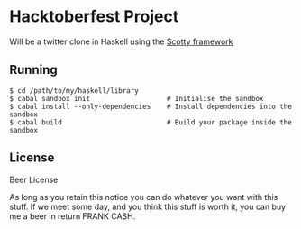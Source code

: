 Hacktoberfest Project
==
Will be a twitter clone in Haskell using the [Scotty framework](https://github.com/scotty-web/scotty/wiki)

## Running
```
$ cd /path/to/my/haskell/library
$ cabal sandbox init                   # Initialise the sandbox
$ cabal install --only-dependencies    # Install dependencies into the sandbox
$ cabal build                          # Build your package inside the sandbox
```


## License
Beer License

As long as you retain this notice you can do whatever you want with this stuff.
If we meet some day, and you think this stuff is worth it, you can buy me a beer in return FRANK CASH.
